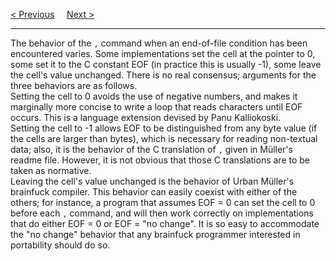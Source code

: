 <a href="/Issues/Endofline-Code.md">&lt; Previous</a>
&nbsp;&nbsp;&nbsp;
<a href="/Implementations.md">Next &gt;</a>
<hr>
The behavior of the <code>,</code> command when an end-of-file condition has been encountered varies. Some implementations set the cell at the pointer to 0, some set it to the C constant EOF (in practice this is usually -1), some leave the cell's value unchanged. There is no real consensus; arguments for the three behaviors are as follows.
<br>
Setting the cell to 0 avoids the use of negative numbers, and makes it marginally more concise to write a loop that reads characters until EOF occurs. This is a language extension devised by Panu Kalliokoski.
<br>
Setting the cell to -1 allows EOF to be distinguished from any byte value (if the cells are larger than bytes), which is necessary for reading non-textual data; also, it is the behavior of the C translation of <code>,</code> given in Müller's readme file. However, it is not obvious that those C translations are to be taken as normative.
<br>
Leaving the cell's value unchanged is the behavior of Urban Müller's brainfuck compiler. This behavior can easily coexist with either of the others; for instance, a program that assumes EOF = 0 can set the cell to 0 before each <code>,</code> command, and will then work correctly on implementations that do either EOF = 0 or EOF = "no change". It is so easy to accommodate the "no change" behavior that any brainfuck programmer interested in portability should do so.
